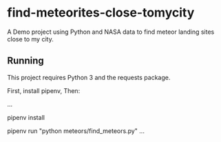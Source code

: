 # find-meteorites-close-tomycity
A Demo project using Python and NASA data to find meteor landing sites close to my city.

## Running

This project requires Python 3 and the requests package.

First, install pipenv, Then:

...

pipenv install

pipenv run "python meteors/find_meteors.py"
...